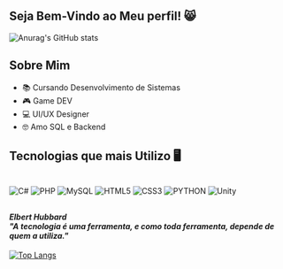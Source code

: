 ## Seja Bem-Vindo ao Meu perfil! 😸

![Anurag's GitHub stats](https://github-readme-stats.vercel.app/api?username=devjoaosoares&show_icons=true&theme=transparent)

##

## Sobre Mim

* 📚 Cursando Desenvolvimento de Sistemas
* 🎮 Game DEV
* 💻 UI/UX Designer
* 🤓 Amo SQL e Backend

## Tecnologias que mais Utilizo 🖥️
<div style="display: inline_block"><br>
        <img aling="center" alt="C#" src="https://img.shields.io/badge/C%23-239120?style=for-the-badge&logo=c-sharp&logoColor=white)]()">
        <img aling="center" alt="PHP" src="https://img.shields.io/badge/PHP-777BB4?style=for-the-badge&logo=php&logoColor=white">
        <img aling="center" alt="MySQL" src="https://img.shields.io/badge/MySQL-00000F?style=for-the-badge&logo=mysql&logoColor=white">
        <img aling="center" alt="HTML5" src="https://img.shields.io/badge/HTML5-E34F26?style=for-the-badge&logo=html5&logoColor=white">
        <img aling="center" alt="CSS3" src="https://img.shields.io/badge/CSS3-1572B6?style=for-the-badge&logo=css3&logoColor=white">
        <img aling="center" alt="PYTHON" src="https://img.shields.io/badge/Python-14354C?style=for-the-badge&logo=python&logoColor=white">
        <img aling="center" alt="Unity" src="https://img.shields.io/badge/Unity-100000?style=for-the-badge&logo=unity&logoColor=white">
</div>

##

#### ***Elbert Hubbard<br>"A tecnologia é uma ferramenta, e como toda ferramenta, depende de quem a utiliza."***

[![Top Langs](https://github-readme-stats.vercel.app/api/top-langs/?username=devjoaosoares)](https://github.com/anuraghazra/github-readme-stats)
     
